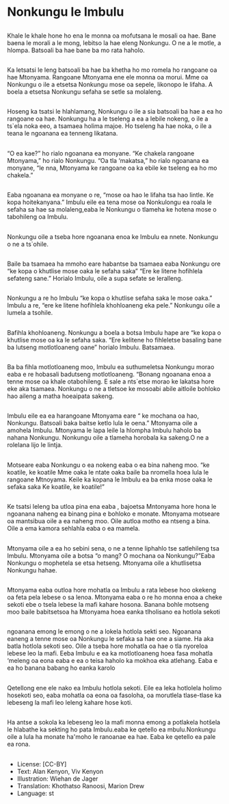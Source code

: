 # Nonkungu le Imbulu

##
Khale le khale hone ho ena le
monna oa mofutsana le mosali oa
hae. Bane baena le morali a le
mong, lebitso la hae eleng
Nonkungu. O ne a le motle, a
hlompa. Batsoali ba hae bane ba
mo rata haholo.

##
Ka letsatsi le leng batsoali ba hae
ba khetha ho mo romela ho
rangoane oa hae Mtonyama.
Rangoane Mtonyama ene ele
monna oa morui. Mme oa Nonkungu
o ile a etsetsa Nonkungu mose oa
sepele, likonopo le lifaha. A boela a
etsetsa Nonkungu sefaha se setle
sa molaleng.

##
Hoseng ka tsatsi le hlahlamang,
Nonkungu o ile a sia batsoali ba hae
a ea ho rangoane oa hae. Nonkungu
ha a le tseleng a ea a lebile nokeng,
o ile a ts`ela noka eeo, a tsamaea
holima majoe. Ho tseleng ha hae
noka, o ile a teana le ngoanana ea
tenneng likatana.

##
“O ea kae?” ho rialo ngoanana ea
monyane. “Ke chakela rangoane
Mtonyama,” ho rialo Nonkungu.
“Oa tla ‘makatsa,” ho rialo
ngoanana ea monyane, “le nna,
Mtonyama ke rangoane oa ka ebile
ke tseleng ea ho mo chakela.”

##
Eaba ngoanana ea monyane o re,
“mose oa hao le lifaha tsa hao
lintle. Ke kopa hoitekanyana.”
Imbulu eile ea tena mose oa
Nonkulongu ea roala le sefaha sa
hae sa molaleng,eaba le Nonkungu
o tlameha ke hotena mose o
tabohileng oa Imbulu.

##
Nonkungu oile a tseba hore
ngoanana enoa ke Imbulu ea nnete.
Nonkungu o ne a ts`ohile.

##
Baile ba tsamaea ha mmoho eare
habantse ba tsamaea eaba
Nonkungu ore “ke kopa o khutlise
mose oaka le sefaha saka” “Ere ke
litene hofihlela sefateng sane.”
Horialo Imbulu, oile a supa sefate se
leralleng.

##
Nonkungu a re ho Imbulu “ke kopa
o khutlise sefaha saka le mose
oaka.”
Imbulu a re, “ere ke litene hofihlela
khohloaneng eka pele.” Nonkungu
oile a lumela a tsohile.

##
Bafihla khohloaneng.
Nonkungu a boela a botsa Imbulu
hape are “ke kopa o khutlise mose
oa ka le sefaha saka. “Ere kelitene
ho fihleletse basaling bane ba
lutseng motlotloaneng oane”
horialo Imbulu. Batsamaea.

##
Ba ba fihla motlotloaneng moo,
Imbulu ea suthumeletsa Nonkungu
morao eaba e re hobasali
badutseng motlotloaneng. “Bonang
ngoanana enoa a tenne mose oa
khale otabohileng. E sale a nts`etse
morao ke lakatsa hore eke aka
tsamaea. Nonkungu o ne a tletsoe
ke mosoabi abile aitloile bohloko
hao aileng a matha hoeaipata
sakeng.

##
Imbulu eile ea ea harangoane
Mtonyama eare “ ke mochana oa
hao, Nonkungu. Batsoali baka
baitse ketlo lula le oena.”
Mtonyama oile a amohela Imbulu.
Mtonyama le lapa leile la hlompha
Imbulu haholo ba nahana
Nonkungu. Nonkungu oile a tlameha
horobala ka sakeng.O ne a rolelana
lijo le lintja.

##
Motseare eaba Nonkungu o ea
nokeng eaba o ea bina naheng
moo.
“ke koatile, ke koatile
Mme oaka le ntate oaka baile ba
nromella hoea lula le rangoane
Mtnoyama.
Keile ka kopana le Imbulu ea ba
enka mose oaka le sefaka saka
Ke koatile, ke koatile!”

##
Ke tsatsi leleng ba utloa pina ena
eaba , bajoetsa Mntonyama hore
hona le ngoanana naheng ea
binang pina e bohloko e monate.
Mtonyama motseare oa mantsibua
oile a ea naheng moo. Oile autloa
motho ea ntseng a bina. Oile a ema
kamora sehlahla eaba o ea mamela.

##
Mtonyama oile a ea ho sebini sena,
o ne a tenne liphahlo tse satlehileng
tsa Imbulu. Mtonyama oile a botsa
“o mang? O mochana oa
Nonkungu?”Eaba Nonkungu o
mophetela se etsa hetseng.
Mtonyama oile a khutlisetsa
Nonkungu hahae.

##
Mtonyama eaba outloa hore
mohatla oa Imbulu a rata lebese
hoo okekeng oa feta pela lebese o
sa lenoa. Mtonyama eaba o re ho
monna enoa a cheke sekoti ebe o
tsela lebese la mafi kahare hosona.
Banana bohle motseng moo baile
babitsetsoa ha Mtonyama hoea
eanka tlholisano ea hotlola sekoti

##
ngoanana emong le emong o ne a
lokela hotlola sekti seo. Ngoanana
eaneng a tenne mose oa Nonkungu
le sefaka sa hae one a siame. Ha
aka batla hotlola sekoti seo. Oile a
tseba hore mohatla oa hae o tla
nyoreloa lebese leo la mafi.
Eeba Imbulu e ea ka motlotloaneng
hoea fasa mohatla ‘meleng oa eona
eaba e ea o teisa haholo ka mokhoa
eka atlehang. Eaba e ea ho banana
babang ho eanka karolo

##
Qetellong ene ele nako ea Imbulu
hotlola sekoti. Eile ea leka hotlolela
holimo hosekoti seo, eaba mohatla
oa eona oa fasoloha, oa morutlela
tlase-tlase ka lebeseng la mafi leo
leleng kahare hose koti.

##
Ha antse a sokola ka lebeseng leo la
mafi monna emong a potlakela
hotšela le hlabathe ka sekting ho
pata Imbulu.eaba ke qetello ea
mbulu.Nonkungu oile a lula ha
monate ha'moho le ranoanae ea
hae.
Eaba ke qetello ea pale ea rona.

##
* License: [CC-BY]
* Text: Alan Kenyon, Viv Kenyon
* Illustration: Wiehan de Jager
* Translation: Khothatso Ranoosi, Marion Drew
* Language: st
